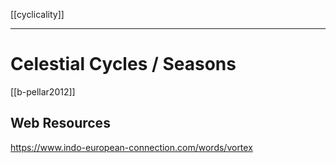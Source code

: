 [[cyclicality]]

---


# Celestial Cycles / Seasons

[[b-pellar2012]]


## Web Resources
https://www.indo-european-connection.com/words/vortex